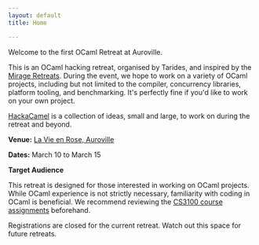 ```yaml
---
layout: default
title: Home

---
```


Welcome to the first OCaml Retreat at Auroville.

This is an OCaml hacking retreat, organised by Tarides, and inspired by the [Mirage Retreats](https://retreat.mirage.io/). During the event, we hope to work on a variety of OCaml projects, including but not limited to the compiler, concurrency libraries, platform tooling, and benchmarking. It's perfectly fine if you'd like to work on your own project.

[HackaCamel](https://github.com/tarides/HackaCamel) is a collection of ideas, small and large, to work on during the retreat and beyond.

**Venue:** [La Vie en Rose, Auroville](https://www.holychichomes.com/auroville)

**Dates:** March 10 to March 15

**Target Audience**

This retreat is designed for those interested in working on OCaml projects. While OCaml experience is not strictly necessary, familiarity with coding in OCaml is beneficial. We recommend reviewing the [CS3100 course assignments](https://github.com/kayceesrk/cs3100_m20/blob/gh-pages/README.md) beforehand.

Registrations are closed for the current retreat. Watch out this space for future retreats.